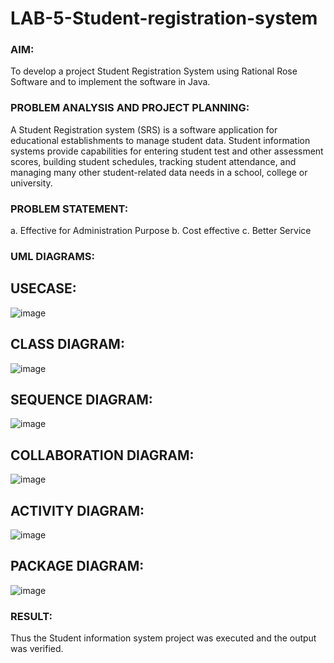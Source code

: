 # LAB-5-Student-registration-system
### AIM:
To develop a project Student Registration System using Rational Rose Software and to
implement the software in Java.
### PROBLEM ANALYSIS AND PROJECT PLANNING:
A Student Registration system (SRS) is a software application for educational
establishments to manage student data. Student information systems provide capabilities for 
entering student test and other assessment scores, building student schedules, tracking student
attendance, and managing many other student-related data needs in a school, college or
university.
### PROBLEM STATEMENT:
a. Effective for Administration Purpose
b. Cost effective
c. Better Service
### UML DIAGRAMS:
## USECASE:
![image](https://github.com/user-attachments/assets/20934d9c-885c-41ab-b7e0-8b608c72e02f)

## CLASS DIAGRAM:
![image](https://github.com/user-attachments/assets/b855bfc1-661f-4a40-ba3c-c65967560199)

## SEQUENCE DIAGRAM:
![image](https://github.com/user-attachments/assets/1a776e34-be41-4cf8-85ba-8f0b807d327b)

## COLLABORATION DIAGRAM:
![image](https://github.com/user-attachments/assets/8a9848da-8e28-4563-b6d5-692307453370)

## ACTIVITY DIAGRAM:
![image](https://github.com/user-attachments/assets/28f7441c-05ca-4340-8088-2fd3f3980641)

## PACKAGE DIAGRAM:
![image](https://github.com/user-attachments/assets/b724b2bc-7f96-47da-b3e3-77c7a176f04a)




### RESULT:
Thus the Student information system project was executed and the output was
verified.
